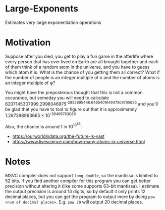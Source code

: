 # Large-Exponents
Estimates very large exponentiation operations

# Motivation
Suppose after you died, you get to play a fun game in the afterlife where every person that has ever lived on Earth are all brought together and each of them think of a random atom in the universe, and you have to guess which atom it is. What is the chance of you getting them all correct? What if the number of people is an integer multiple of π and the number of atoms is an integer multiple of φ?

You might have the preposterous thought that this is not a common occurance, but someday you will need to calculate 6207145307999.2998046875<sup>-2852895446.646540164947509765625</sup> and you'll be glad that you have to tool to figure out that it is approximately 1.267398993665 × 10<sup>-36496783086</sup>

Also, the chance is around 1 in 10<sup>10<sup>83</sup></sup>:
- https://ourworldindata.org/the-future-is-vast
- https://www.livescience.com/how-many-atoms-in-universe.html

# Notes
MSVC compiler does not support `long double`, so the mantissa is limited to 52 bits. If you find another compiler for this program you can get better precision without altering it (like some supports 63-bit mantissa). I estimate the output precision is around 13 digits, so by default it only prints 12 decimal places, but you can get the program to output more by doing `pow <num of decimal places>`. E.g. `pow 20` will output 20 decimal places.
